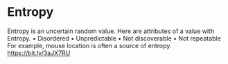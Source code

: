 # Entropy

Entropy is an uncertain random value. Here are attributes of a value with Entropy.
• Disordered
• Unpredictable
• Not discoverable
• Not repeatable
For example, mouse location is often a source of entropy.
https://bit.ly/3aJX7RU